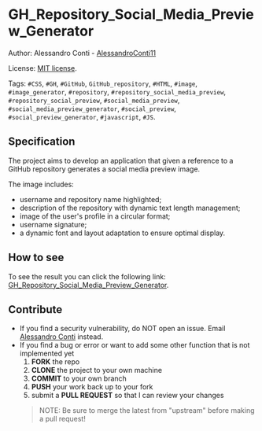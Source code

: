 # GH_Repository_Social_Media_Preview_Generator


Author: Alessandro Conti - [AlessandroConti11](https://github.com/AlessandroConti11)

License: [MIT license](LICENSE).


Tags: `#CSS`, `#GH`, `#GitHub`, `GitHub_repository`, `#HTML`, `#image`, `#image_generator`, `#repository`, `#repository_social_media_preview`, `#repository_social_preview`, `#social_media_preview`, `#social_media_preview_generator`, `#social_preview`, `#social_preview_generator`, `#javascript`, `#JS`.


## Specification

The project aims to develop an application that given a reference to a GitHub repository generates a social media preview image.

The image includes:
- username and repository name highlighted;
- description of the repository with dynamic text length management;
- image of the user's profile in a circular format;
- username signature;
- a dynamic font and layout adaptation to ensure optimal display.


## How to see

To see the result you can click the following link: [GH_Repository_Social_Media_Preview_Generator](https://alessandroconti11.github.io/GH_Repository_Social_Media_Preview_Generator/).


## Contribute

- If you find a security vulnerability, do NOT open an issue. Email [Alessandro Conti](mailto:ale.conti.1101@gmail.com) instead.
- If you find a bug or error or want to add some other function that is not implemented yet
    1. **FORK** the repo
    2. **CLONE** the project to your own machine
    3. **COMMIT** to your own branch
    4. **PUSH** your work back up to your fork
    5. submit a **PULL REQUEST** so that I can review your changes
  > NOTE: Be sure to merge the latest from "upstream" before making a pull request!
